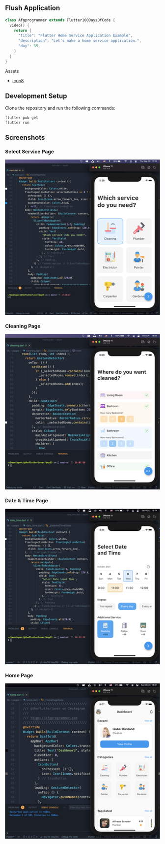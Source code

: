 ## Flush Application

```dart
class Afgprogrammer extends Flutter100DaysOfCode {
  video() {
    return {
      "title": "Flutter Home Service Application Example",
      "description": "Let’s make a home service application.",
      "day": 35,
    }
  }
}
```

Assets

- [icon8](https://icons8.com)

## Development Setup

Clone the repository and run the following commands:

```
flutter pub get
flutter run
```

## Screenshots

### Select Service Page

<img src="assets/screenshots/select-service-page.png" />

### Cleaning Page

<img src="assets/screenshots/cleaning-page.png" />

### Date & Time Page

<img src="assets/screenshots/date-and-time-page.png" />

### Home Page

<img src="assets/screenshots/home-page.png" />
